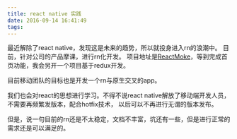 ```yaml
---
title: react native 实践
date: 2016-09-14 16:41:49
tags:
---
```

  最近解除了react native，发现这是未来的趋势，所以就投身进入rn的浪潮中。
目前，针对公司的产品摩课，进行rn化开发。
项目地址是[ReactMoke](https://github.com/clunyes/ReactMoke)，等到完成首页功能，我会另开一个项目基于redux开发。
    
  目前移动团队的目标也是开发一个rn与原生交叉的app。
    
  我们也会对react的思想进行学习。不得不说react native解放了移动端开发人员，不需要再频繁发版本，配合hotfix技术，
以后可以不再进行无谓的版本发布。
    
  但是，说一句目前的rn还是不太稳定，文档不丰富，坑还有一些，但是进行正常的需求还是可以满足的。
